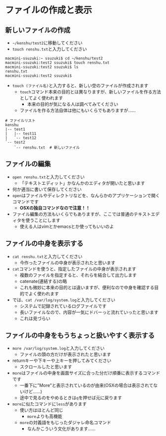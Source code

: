 ファイルの作成と表示
====

新しいファイルの作成
----

* `~/kenshu/test2`に移動してください
* `touch renshu.txt`と入力してください

```
macmini-ssuzuki:~ ssuzuki$ cd ~/kenshu/test2
macmini-ssuzuki:test2 ssuzuki$ touch renshu.txt
macmini-ssuzuki:test2 ssuzuki$ ls
renshu.txt
macmini-ssuzuki:test2 ssuzuki$
```

* `touch (ファイル名)`と入力すると、新しい空のファイルが作成されます
    * `touch`コマンド本来の目的とは異なりますが、新しいファイルを作る方法としてよく使われます
        * 本来の目的が気になる人は調べてみてください
    * ファイルを作る方法自体は他にもいくらでもありますが……

```
# ファイルリスト
kenshu
|-- test1
|   |-- test11
|   `-- test12
`-- test2
    `-- renshu.txt  # 新しいファイル
```

ファイルの編集
----

* `open renshu.txt`と入力してください
    * 「テキストエディット」かなんかのエディタが開いたと思います
* 何か適当に書いて保存してください
* `open`はファイルやディレクトリなどを、なんらかのアプリケーションで開くコマンドです
    * **OSXの独自コマンドなので注意！！**
* ファイル編集の方法もいくらでもありますが、ここでは普通のテキストエディタを使うことにします
    * 使える人はvimとかemacsとか使ってもいいのよ

ファイルの中身を表示する
----

* `cat renshu.txt`と入力してください
    * 今作ったファイルの中身が表示されたと思います
* `cat`コマンドを使うと、指定したファイルの中身が表示されます
    * 複数のファイルを指定すると、それらを結合して出力します
    * catenate(連結する)の略
    * これも微妙に本来の目的とは違いますが、便利なので中身を確認する目的でよく使われます
* では、`cat /var/log/system.log`と入力してください
    * システムで記録されているログファイルです
    * 長いファイルなので、内容が一気にドバーっと流れていったと思います
    * これは見づらい

ファイルの中身をもうちょっと扱いやすく表示する
----

* `more /var/log/system.log`と入力してください
    * ファイルの頭の方だけが表示されたと思います
* returnキーや下キーや上キーを押してみてください
    * スクロールしたと思います
* `more`はファイルの中身を画面サイズに合った分だけ順番に表示するコマンドです
    * 一番下に"More"と表示されているのが由来(OSXの場合は表示されてないけど……)
    * 途中で見るのをやめるときは`q`を押せば元に戻ります
* `more`に似たコマンドに`less`があります
    * 使い方はほとんど同じ
        * `more`よりも高機能
    * `more`の対義語をもじったダジャレ命名コマンド
        * なんかこういう文化があります……
